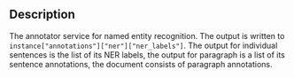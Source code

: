 ## Description

The annotator service for named entity recognition. The output is written to `instance["annotations"]["ner"]["ner_labels"]`. The output for individual sentences is the list of its NER labels, the output for paragraph is a list of its sentence annotations, the document consists of paragraph annotations.
